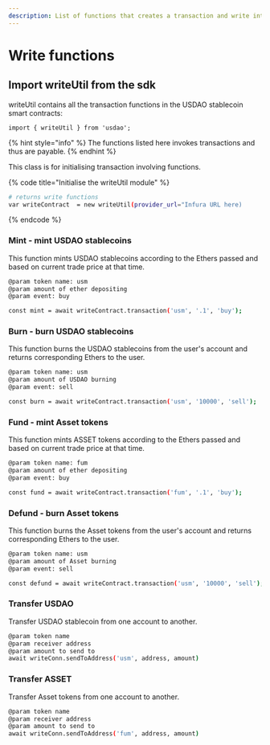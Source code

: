 ```yaml
---
description: List of functions that creates a transaction and write into blockchain.
---
```


# Write functions

## Import writeUtil from the sdk

writeUtil contains all the transaction functions in the USDAO stablecoin smart contracts:

```
import { writeUtil } from 'usdao';
```

{% hint style="info" %}
The functions listed here invokes transactions and thus are payable.
{% endhint %}

This class is for initialising transaction involving functions.

{% code title="Initialise the writeUtil module" %}
```bash
# returns write functions
var writeContract  = new writeUtil(provider_url="Infura URL here)
```
{% endcode %}

### Mint - mint USDAO stablecoins

This function mints USDAO stablecoins according to the Ethers passed and based on current trade price at that time.

```bash
@param token name: usm
@param amount of ether depositing 
@param event: buy

const mint = await writeContract.transaction('usm', '.1', 'buy');
```

### Burn - burn USDAO stablecoins

This function burns the USDAO stablecoins from the user's account and returns corresponding Ethers to the user.

```bash
@param token name: usm
@param amount of USDAO burning 
@param event: sell

const burn = await writeContract.transaction('usm', '10000', 'sell');
```

### Fund - mint Asset tokens

This function mints ASSET tokens according to the Ethers passed and based on current trade price at that time.

```bash
@param token name: fum
@param amount of ether depositing 
@param event: buy

const fund = await writeContract.transaction('fum', '.1', 'buy');
```

### Defund - burn Asset tokens

This function burns the Asset tokens from the user's account and returns corresponding Ethers to the user.

```bash
@param token name: usm
@param amount of Asset burning 
@param event: sell

const defund = await writeContract.transaction('usm', '10000', 'sell');
```

### Transfer USDAO

Transfer USDAO stablecoin from one account to another.

```bash
@param token name
@param receiver address
@param amount to send to 
await writeConn.sendToAddress('usm', address, amount)
```

### Transfer ASSET

Transfer Asset tokens from one account to another.

```bash
@param token name
@param receiver address
@param amount to send to 
await writeConn.sendToAddress('fum', address, amount)
```



